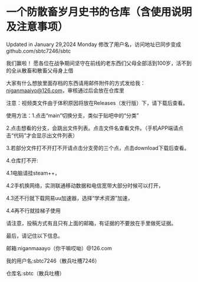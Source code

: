 # 一个防散畜岁月史书的仓库（含使用说明及注意事项）
Updated in January 29,2024 Monday
修改了用户名，访问地址已同步变成
github.com/sbtc7246/sbtc

我们赢啦！
愿各位在战争期间坚守在前线的老东西们父母全部活到100岁，活不到的全从散畜和散畜父母身上借

大家有什么想放里面存档的东西请用邮件附件的方式发给我：niganmaaiyo@126.com，审核通过后会放在仓库里

注意：视频类文件由于体积原因将放在Releases（发行版）下，请下载后查看。


使用方法：1.点击“main”切换分支，类似于贴吧中的“分类”

2.点击想看的分支，会跳出文件列表。点击文件名查看文件。（手机APP端请点击“代码”才会显示出文件列表）

3.若部分文件打不开打不开请点击分支旁的三个点，点击download下载后查看。

4.仓库打不开:

4.1电脑请挂steam++，

4.2手机换网络，实测联通移动数据和电信宽带大部分时候可以打开，

4.3还不行就下载网易uu加速器，选择“学术资源”加速，

4.4再不行就挂梯子使用

请注意，投稿方式有且只有上面的邮箱，有证据的不要放在手里做死证据。

最后，请记住以下信息。

邮箱:niganmaaayo（你干嘛哎呦）@126.com

我的用户名:sbtc7246（散兵吐槽7246）

仓库名:sbtc（散兵吐槽）
